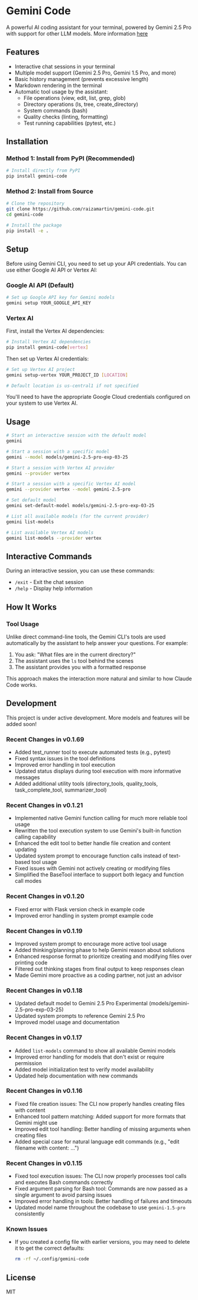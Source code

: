 # Gemini Code

A powerful AI coding assistant for your terminal, powered by Gemini 2.5 Pro with support for other LLM models.
More information [here](https://blossom-tarsier-434.notion.site/Gemini-Code-1c6c13716ff180db86a0c7f4b2da13ab?pvs=4)

## Features

- Interactive chat sessions in your terminal
- Multiple model support (Gemini 2.5 Pro, Gemini 1.5 Pro, and more)
- Basic history management (prevents excessive length)
- Markdown rendering in the terminal
- Automatic tool usage by the assistant:
  - File operations (view, edit, list, grep, glob)
  - Directory operations (ls, tree, create_directory)
  - System commands (bash)
  - Quality checks (linting, formatting)
  - Test running capabilities (pytest, etc.)

## Installation

### Method 1: Install from PyPI (Recommended)

```bash
# Install directly from PyPI
pip install gemini-code
```

### Method 2: Install from Source

```bash
# Clone the repository
git clone https://github.com/raizamartin/gemini-code.git
cd gemini-code

# Install the package
pip install -e .
```

## Setup

Before using Gemini CLI, you need to set up your API credentials. You can use either Google AI API or Vertex AI:

### Google AI API (Default)

```bash
# Set up Google API key for Gemini models
gemini setup YOUR_GOOGLE_API_KEY
```

### Vertex AI

First, install the Vertex AI dependencies:

```bash
# Install Vertex AI dependencies
pip install gemini-code[vertex]
```

Then set up Vertex AI credentials:

```bash
# Set up Vertex AI project
gemini setup-vertex YOUR_PROJECT_ID [LOCATION]

# Default location is us-central1 if not specified
```

You'll need to have the appropriate Google Cloud credentials configured on your system to use Vertex AI.

## Usage

```bash
# Start an interactive session with the default model
gemini

# Start a session with a specific model
gemini --model models/gemini-2.5-pro-exp-03-25

# Start a session with Vertex AI provider
gemini --provider vertex

# Start a session with a specific Vertex AI model
gemini --provider vertex --model gemini-2.5-pro

# Set default model
gemini set-default-model models/gemini-2.5-pro-exp-03-25

# List all available models (for the current provider)
gemini list-models

# List available Vertex AI models
gemini list-models --provider vertex
```

## Interactive Commands

During an interactive session, you can use these commands:

- `/exit` - Exit the chat session
- `/help` - Display help information

## How It Works

### Tool Usage

Unlike direct command-line tools, the Gemini CLI's tools are used automatically by the assistant to help answer your questions. For example:

1. You ask: "What files are in the current directory?"
2. The assistant uses the `ls` tool behind the scenes
3. The assistant provides you with a formatted response

This approach makes the interaction more natural and similar to how Claude Code works.

## Development

This project is under active development. More models and features will be added soon!

### Recent Changes in v0.1.69

- Added test_runner tool to execute automated tests (e.g., pytest)
- Fixed syntax issues in the tool definitions
- Improved error handling in tool execution
- Updated status displays during tool execution with more informative messages
- Added additional utility tools (directory_tools, quality_tools, task_complete_tool, summarizer_tool)

### Recent Changes in v0.1.21

- Implemented native Gemini function calling for much more reliable tool usage
- Rewritten the tool execution system to use Gemini's built-in function calling capability
- Enhanced the edit tool to better handle file creation and content updating
- Updated system prompt to encourage function calls instead of text-based tool usage
- Fixed issues with Gemini not actively creating or modifying files
- Simplified the BaseTool interface to support both legacy and function call modes

### Recent Changes in v0.1.20

- Fixed error with Flask version check in example code
- Improved error handling in system prompt example code

### Recent Changes in v0.1.19

- Improved system prompt to encourage more active tool usage
- Added thinking/planning phase to help Gemini reason about solutions
- Enhanced response format to prioritize creating and modifying files over printing code
- Filtered out thinking stages from final output to keep responses clean
- Made Gemini more proactive as a coding partner, not just an advisor

### Recent Changes in v0.1.18

- Updated default model to Gemini 2.5 Pro Experimental (models/gemini-2.5-pro-exp-03-25)
- Updated system prompts to reference Gemini 2.5 Pro
- Improved model usage and documentation

### Recent Changes in v0.1.17

- Added `list-models` command to show all available Gemini models
- Improved error handling for models that don't exist or require permission
- Added model initialization test to verify model availability
- Updated help documentation with new commands

### Recent Changes in v0.1.16

- Fixed file creation issues: The CLI now properly handles creating files with content
- Enhanced tool pattern matching: Added support for more formats that Gemini might use
- Improved edit tool handling: Better handling of missing arguments when creating files
- Added special case for natural language edit commands (e.g., "edit filename with content: ...")

### Recent Changes in v0.1.15

- Fixed tool execution issues: The CLI now properly processes tool calls and executes Bash commands correctly
- Fixed argument parsing for Bash tool: Commands are now passed as a single argument to avoid parsing issues
- Improved error handling in tools: Better handling of failures and timeouts
- Updated model name throughout the codebase to use `gemini-1.5-pro` consistently

### Known Issues

- If you created a config file with earlier versions, you may need to delete it to get the correct defaults:
  ```bash
  rm -rf ~/.config/gemini-code
  ```

## License

MIT
